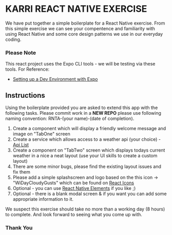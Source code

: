 # KARRI REACT NATIVE EXERCISE

We have put together a simple boilerplate for a React Native exercise. From this simple exercise we can see your compentence and familiarity with using React Native and some core design patterns we use in our everyday coding.

### Please Note

This react project uses the Expo CLI tools - we will be testing via these tools. For Reference: 

* [Setting up a Dev Environment with Expo](https://reactnative.dev/docs/environment-setup)

## Instructions

Using the boilerplate provided you are asked to extend this app with the following tasks. Please commit work in a **NEW REPO** please use following naming convention: RNTA-(your name)-(date of completion).

1. Create a component which will display a friendly welcome message and image on "TabOne" screen
2. Create a service which allows access to a weather api (your choice) - [Api List](https://rapidapi.com/collection/list-of-free-apis)
3. Create a component on "TabTwo" screen which displays todays current weather in a nice a neat layout (use your UI skills to create a custom layout)
4. There are some minor bugs, please find the existing layout issues and fix them
5. Please add a simple splashscreen and logo based on the this icon -> "WiDayCloudyGusts" which can be found on [React Icons](https://react-icons.github.io/react-icons)
6. Optional - you can use [React Native Elements](https://reactnativeelements.com/docs/icon) if you like ;)
7. Optional - there is a blank modal screen & if you want you can add some appropriate information to it.

We suspect this exercise should take no more than a working day (8 hours) to complete. And look forward to seeing what you come up with. 

### Thank You